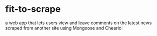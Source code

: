 # fit-to-scrape
 a web app that lets users view and leave comments on the latest news scraped from another site using Mongoose and Cheerio!
